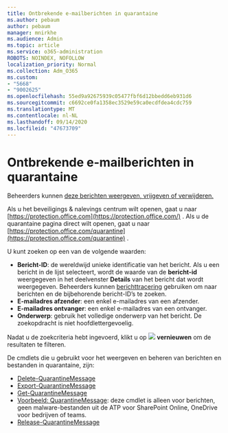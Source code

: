 ```yaml
---
title: Ontbrekende e-mailberichten in quarantaine
ms.author: pebaum
author: pebaum
manager: mnirkhe
ms.audience: Admin
ms.topic: article
ms.service: o365-administration
ROBOTS: NOINDEX, NOFOLLOW
localization_priority: Normal
ms.collection: Adm_O365
ms.custom:
- "5668"
- "9002625"
ms.openlocfilehash: 55ed9a92675939c05477fbf6d12bbedd6eb931d6
ms.sourcegitcommit: c6692ce0fa1358ec3529e59ca0ecdfdea4cdc759
ms.translationtype: MT
ms.contentlocale: nl-NL
ms.lasthandoff: 09/14/2020
ms.locfileid: "47673709"
---
```

# <a name="missing-emails-in-quarantine"></a>Ontbrekende e-mailberichten in quarantaine

Beheerders kunnen [deze berichten weergeven, vrijgeven of verwijderen.](https://docs.microsoft.com/microsoft-365/security/office-365-security/manage-quarantined-messages-and-files?view=o365-worldwide)

Als u het beveiligings & nalevings centrum wilt openen, gaat u naar [https://protection.office.com](https://protection.office.com/) . Als u de quarantaine pagina direct wilt openen, gaat u naar [https://protection.office.com/quarantine](https://protection.office.com/quarantine) .  

U kunt zoeken op een van de volgende waarden:  

- **Bericht-ID**: de wereldwijd unieke identificatie van het bericht. Als u een bericht in de lijst selecteert, wordt de waarde van de  **bericht-id**  weergegeven in het deelvenster  **Details**  van het bericht dat wordt weergegeven. Beheerders kunnen [berichttracering](https://docs.microsoft.com/microsoft-365/security/office-365-security/message-trace-scc?view=o365-worldwide) gebruiken om naar berichten en de bijbehorende bericht-ID’s te zoeken.
- **E-mailadres afzender**: een enkel e-mailadres van een afzender.
- **E-mailadres ontvanger**: een enkel e-mailadres van een ontvanger.
- **Onderwerp**: gebruik het volledige onderwerp van het bericht. De zoekopdracht is niet hoofdlettergevoelig.

Nadat u de zoekcriteria hebt ingevoerd, klikt u op ![ ](https://docs.microsoft.com/microsoft-365/media/scc-quarantine-refresh.png?view=o365-worldwide) **vernieuwen** om de resultaten te filteren.  

De cmdlets die u gebruikt voor het weergeven en beheren van berichten en bestanden in quarantaine, zijn:
- [Delete-QuarantineMessage](https://docs.microsoft.com/powershell/module/exchange/delete-quarantinemessage)
- [Export-QuarantineMessage](https://docs.microsoft.com/powershell/module/exchange/export-quarantinemessage)
- [Get-QuarantineMessage](https://docs.microsoft.com/powershell/module/exchange/get-quarantinemessage)
- [Voorbeeld: QuarantineMessage](https://docs.microsoft.com/powershell/module/exchange/preview-quarantinemessage): deze cmdlet is alleen voor berichten, geen malware-bestanden uit de ATP voor SharePoint Online, OneDrive voor bedrijven of teams.
- [Release-QuarantineMessage](https://docs.microsoft.com/powershell/module/exchange/release-quarantinemessage)
